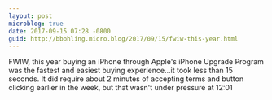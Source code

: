 ```yaml
---
layout: post
microblog: true
date: 2017-09-15 07:28 -0800
guid: http://bbohling.micro.blog/2017/09/15/fwiw-this-year.html
---
```

FWIW, this year buying an iPhone through Apple's iPhone Upgrade Program was the fastest and easiest buying experience...it took less than 15 seconds. It did require about 2 minutes of accepting terms and button clicking earlier in the week, but that wasn't under pressure at 12:01
